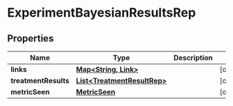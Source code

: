 

# ExperimentBayesianResultsRep


## Properties

| Name | Type | Description | Notes |
|------------ | ------------- | ------------- | -------------|
|**links** | [**Map&lt;String, Link&gt;**](Link.md) |  |  [optional] |
|**treatmentResults** | [**List&lt;TreatmentResultRep&gt;**](TreatmentResultRep.md) |  |  [optional] |
|**metricSeen** | [**MetricSeen**](MetricSeen.md) |  |  [optional] |



